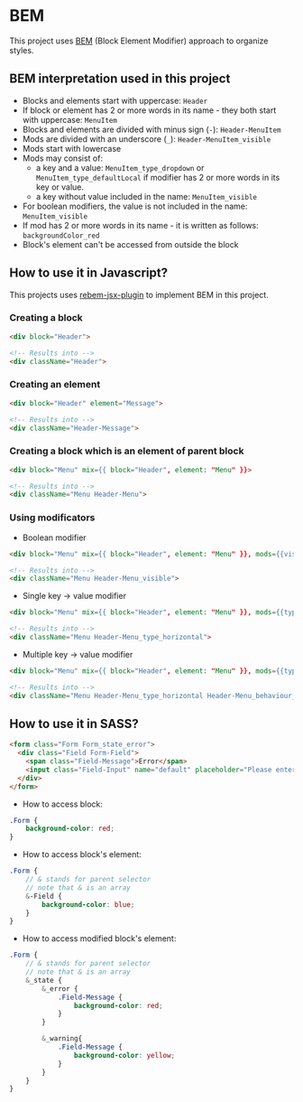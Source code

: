 # BEM

This project uses [BEM](https://en.bem.info/methodology/) (Block Element Modifier) approach to organize styles.

## BEM interpretation used in this project
- Blocks and elements start with uppercase: `Header`
- If block or element has 2 or more words in its name - they both start with uppercase: `MenuItem`
- Blocks and elements are divided with minus sign (`-`): `Header-MenuItem`
- Mods are divided with an underscore (`_`): `Header-MenuItem_visible`
- Mods start with lowercase
- Mods may consist of: 
  - a key and a value: `MenuItem_type_dropdown` or `MenuItem_type_defaultLocal` if modifier has 2 or more words in its key or value.
  - a key without value included in the name: `MenuItem_visible` 
- For boolean modifiers, the value is not included in the name: `MenuItem_visible` 
- If mod has 2 or more words in its name - it is written as follows: `backgroundColor_red`
- Block's element can't be accessed from outside the block

## How to use it in Javascript?

This projects uses [rebem-jsx-plugin](https://github.com/rebem/rebem-jsx) to implement BEM in this project.

### Creating a block
```html
<div block="Header">

<!-- Results into -->
<div className="Header">
```

### Creating an element
```html
<div block="Header" element="Message">

<!-- Results into -->
<div className="Header-Message">
```

### Creating a block which is an element of parent block
```html
<div block="Menu" mix={{ block="Header", element: "Menu" }}>

<!-- Results into -->
<div className="Menu Header-Menu">
```

### Using modificators

- Boolean modifier

```html
<div block="Menu" mix={{ block="Header", element: "Menu" }}, mods={{visible: true}}>

<!-- Results into -->
<div className="Menu Header-Menu_visible">
```

- Single key -> value modifier

```html
<div block="Menu" mix={{ block="Header", element: "Menu" }}, mods={{type: "horizontal"}}>

<!-- Results into -->
<div className="Menu Header-Menu_type_horizontal">
```

- Multiple key -> value modifier

```html
<div block="Menu" mix={{ block="Header", element: "Menu" }}, mods={{type: "horizontal", behaviour: "autoClose"}}>

<!-- Results into -->
<div className="Menu Header-Menu_type_horizontal Header-Menu_behaviour_autoClose">
```

## How to use it in SASS?

```html
<form class="Form Form_state_error">
  <div class="Field Form-Field">
    <span class="Field-Message">Error</span>
    <input class="Field-Input" name="default" placeholder="Please enter a value">
  </div>
</form>
```

- How to access block:
```scss
.Form {
    background-color: red;
}
```

- How to access block's element:
```scss
.Form {
    // & stands for parent selector
    // note that & is an array
    &-Field {
        background-color: blue;
    }
}
```

- How to access modified block's element:
```scss
.Form {
    // & stands for parent selector
    // note that & is an array
    &_state {
        &_error {
            .Field-Message {
                background-color: red;
            }
        }

        &_warning{
            .Field-Message {
                background-color: yellow;
            }
        }
    }
}
```
